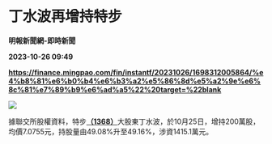 # 丁水波再增持特步
**明報新聞網-即時新聞**

**2023-10-26 09:49**

**https://finance.mingpao.com/fin/instantf/20231026/1698312005864/%e4%b8%81%e6%b0%b4%e6%b3%a2%e5%86%8d%e5%a2%9e%e6%8c%81%e7%89%b9%e6%ad%a5%22%20target=%22blank**

![](https://fs.mingpao.com/fin/20231026/s00010/30d3e3fda0eeed36321c23b7af51f810.jpg)

據聯交所股權資料，特步[**（1368）**](https://finance.mingpao.com/fin/instantf/20231026/1698312005864/stock1.php?code=1368)大股東丁水波，於10月25日，增持200萬股，均價7.0755元，持股量由49.08%升至49.16%，涉資1415.1萬元。